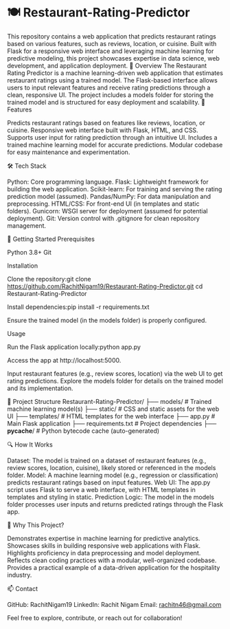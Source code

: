 # 🍽️ Restaurant-Rating-Predictor
This repository contains a web application that predicts restaurant ratings based on various features, such as reviews, location, or cuisine. Built with Flask for a responsive web interface and leveraging machine learning for predictive modeling, this project showcases expertise in data science, web development, and application deployment.
📖 Overview
The Restaurant Rating Predictor is a machine learning-driven web application that estimates restaurant ratings using a trained model. The Flask-based interface allows users to input relevant features and receive rating predictions through a clean, responsive UI. The project includes a models folder for storing the trained model and is structured for easy deployment and scalability.
🎯 Features

Predicts restaurant ratings based on features like reviews, location, or cuisine.
Responsive web interface built with Flask, HTML, and CSS.
Supports user input for rating prediction through an intuitive UI.
Includes a trained machine learning model for accurate predictions.
Modular codebase for easy maintenance and experimentation.

🛠️ Tech Stack

Python: Core programming language.
Flask: Lightweight framework for building the web application.
Scikit-learn: For training and serving the rating prediction model (assumed).
Pandas/NumPy: For data manipulation and preprocessing.
HTML/CSS: For front-end UI (in templates and static folders).
Gunicorn: WSGI server for deployment (assumed for potential deployment).
Git: Version control with .gitignore for clean repository management.

🚀 Getting Started
Prerequisites

Python 3.8+
Git

Installation

Clone the repository:git clone https://github.com/RachitNigam19/Restaurant-Rating-Predictor.git
cd Restaurant-Rating-Predictor


Install dependencies:pip install -r requirements.txt


Ensure the trained model (in the models folder) is properly configured.

Usage

Run the Flask application locally:python app.py


Access the app at http://localhost:5000.


Input restaurant features (e.g., review scores, location) via the web UI to get rating predictions.
Explore the models folder for details on the trained model and its implementation.

📂 Project Structure
Restaurant-Rating-Predictor/
├── models/                      # Trained machine learning model(s)
├── static/                      # CSS and static assets for the web UI
├── templates/                   # HTML templates for the web interface
├── app.py                       # Main Flask application
├── requirements.txt             # Project dependencies
├── __pycache__/                 # Python bytecode cache (auto-generated)

🔍 How It Works

Dataset: The model is trained on a dataset of restaurant features (e.g., review scores, location, cuisine), likely stored or referenced in the models folder.
Model: A machine learning model (e.g., regression or classification) predicts restaurant ratings based on input features.
Web UI: The app.py script uses Flask to serve a web interface, with HTML templates in templates and styling in static.
Prediction Logic: The model in the models folder processes user inputs and returns predicted ratings through the Flask app.

🌟 Why This Project?

Demonstrates expertise in machine learning for predictive analytics.
Showcases skills in building responsive web applications with Flask.
Highlights proficiency in data preprocessing and model deployment.
Reflects clean coding practices with a modular, well-organized codebase.
Provides a practical example of a data-driven application for the hospitality industry.

📫 Contact

GitHub: RachitNigam19
LinkedIn: Rachit Nigam
Email: rachitn46@gmail.com

Feel free to explore, contribute, or reach out for collaboration!

